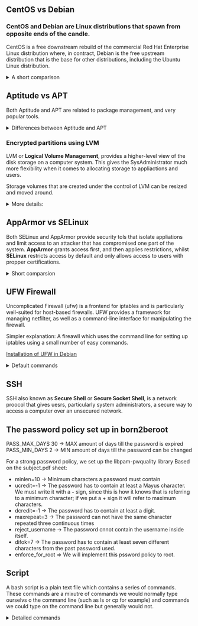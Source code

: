## CentOS vs Debian

### CentOS and Debian are Linux distributions that spawn from opposite ends of the candle.

CentOS is a free downstream rebuild of the commercial Red Hat Enterprise Linux distribution where, in contract, Debian is the free upstream distribution that is the base for other distributions, including the Ubuntu Linux distribution.

<details>

<summary> A short comparison </summary>

## Architecture

Both of them support AArch64/ARM64, armhf/armhfp, i386, ppc64el/ppc64le.

CentOS 7 additionally supports POWER9 while Debian and CentOS 8 do not. CentOS 7 focuses on the x86_64/AMD64 architecture with the other archs released through the AltArch SIG (Alternate Architecture Special Interest Group).

Debian supports MIPSel, MIPS64el and s390x while CentOS does not. Much like CentOS 8, Debian does not favor one arch over another —all supported architectures are supported equally.

## Package management

CentOS uses the **RPM** package format and **YUM/DNF** as thep ackage manager.

Debian uses the **DEB** package format and the **dpkg/APT** as thep ackage manager.

Both offer full-feature package management with network-based repository support, dependency checking and resolution. Similar features are available through different interfaces.

## Filesystems

CentOS does not officially support some of the filesystems that Debian offers. Most notably is ZFS, which by Debian is rovided through a DKMS contribution, whilst it's not supported at all on CentOS.

## Kernel

Debian: 4.19 kernel
CentOS: kernel-lt 5.4 and kernel-ml-5.10 available through 3rd party repos.

Both Debian and Red Hat backport security fixes from newer kernels to their current kernels.

## Upgrading

CentOS: Minor version upgrades but not from one release to another.
Debian: Upgrades from one **stable release** to a newer one, keeping a system up to date after years.

## Support

CentOS: Largely community supported
Debian: Community supported including a bug tracker. At the same time it offers a list of independently working consultants to hire to help resolve issues.

### I ended up choosing Debian because: it's safer to use bugs-wise and it's easier to work with compared to CentOS. Both fulfill the requirements for the project, however though, I believe that working with CentOS requires skills I do not posess yet.

</details>

## Aptitude vs APT

Both Aptitude and APT are related to package management, and very popular tools.

<details>
<summary> Differences between Aptitude and APT </summary>

**APT** stands for Advanced Packaging Tool. It's open source and it's designed to handle software installation and removal, as a commant-line tool. APT has a flexible approach, meaning that the user can configure how it works, including adding new sources or providing up-gradation options.

**Aptitude** is also an Advanced Packaging Tool, but in comparison to APT it is a front-end tool that gives users access to the user-interface to access functionality. Aptitude is also used to install and remove packages.
Installaton: **sudo apt install aptitude** (the command apt is different from the tool APT)

Aptitude allows emulating apt-get's command line. On top of that, previewing actions is possible using colors and it allows the dselect option.

Key differences:

- APT is a lower-level package manager, while Aptitude is a high level package manager.
- Aptitude offers better functionality compared to apt-get. In fact it does contain the functionalities of pt-get, apt-mark and apt-cache.
- Aptitude comes with an interactive UI in addition to that of the text-only.
- Aptitude can be used for more functionality/features such as automatic or manual package installation and other more refined actions on the packages.

</details>

### Encrypted partitions using LVM

LVM or **Logical Volume Management**, provides a higher-level view of the disk storage on a computer system. This gives the SysAdministrator much more flexibility when it comes to allocating storage to appliactions and users.

Storage volumes that are created under the control of LVM can be resized and moved around.

<details>
<summary>More details:</summary>

- **Physical Volumes** or PV -> Hard disk, hard disk partitions, RAID or LUNs from a SAN.
- **Volume Groups** or VG -> Collection of one or more Physical Volumes.
- **Logical Volumes** or LV -> Virtual partitions inside Volume Groups.
- **Physical Extents** or PE -> Block of data which are necessary to manipulate the actual data.
- **Logical Extents** or LE -> Physical Extents but on a Logical Volume level. The size of blocks are the same for each logical volume in the same volume group.

- #### Encrypted LVM

When formatting a LVM Volume there is the possibility to choose between encrypted or not encrypted. The encrypted options allows to protect valuable data like volume,s olid state disk or hard drive.

For encrypted volumes, backup passwords are needed

<details>
<summary> How to create backup passwords (from the debian.org documentation) </summary>

    1. Add backup passwords

        1. Run the following command in Terminal as Root

        cryptsetup luksChangeKey <device> -S <slot>

            Notes

                * Where -S means you want to edit a specific key-slot. You need to change <slot> for a number ranging from zero to 7. This number will identify which key-slot you want to edit. There are 8 key-slots total available. Ranging from zero to 7. You need to replace <device> with the path to your encrypted LVM volume. For example /dev/sda.

        2. It is suggested to create at least 3 backup passwords. If you want to add an additional backup password simply run the same command, but change the <slot> number to your liking. For example:

    	```shell
        cryptsetup luksChangeKey /dev/sda -S 2
    	```
    2. Backup passwords

        1. Run the following command in Terminal as Root

        ```shell
    	cryptsetup luksHeaderBackup <device> --header-backup-file <file>
    	```

            Notes

                * Where <device> is the location to save your backup to, for example /dev/sda. And <file> is the name of your backup file, for example /media/jenn/2017-05-18_luks_sda_backup. This command backup all height key-slots.
                * It is suggested to store that backup file into a secured, off-line, and different location. So that in the unlikely event that your computer is damage or stolen you would still be able to recover and access your backup data if any.

</details>
</details>

## AppArmor vs SELinux

Both SELinux and AppArmor provide security tols that isolate appliations and limit access to an attacker that has compromised one part of the system.
**AppArmor** grants access first, and then applies restrictions, whilst **SELinux** restricts access by default and only allows access to users with propper certifications.

<details>
<summary>Short comparsion</summary>

### What is SELinux?

SELinux defines access controls for the applications, processes and files on a system. It uses security policies, which are a set of rules that tell SELinux what can or can't be acesssed, to enforce the access allowed by a policy.

<details>
<summary> More info </summary>

- SELinux checks where permissions are cached for subjects and objects using an AVC (**Access Vector Cache**)
- In case of the inability to make a decision, it sends the request to the security server, which checks for the security content of the app or process. That is applied from the SELinux policy database and then permission is granted or denied.
- SELinux works as a labelling system, which means that all of the fils, processes and ports in a system have an SELinux label associated with them. The kernel manages the labels during the boot.
- SELinux uses type enforcement to enforce a policy that is defined on the system. Type enforcement is the part of an SELinux policy that defines whether a process running with a certaintype can access a file labeled with a certain type.
</details>

### What is AppArmor?

AppArmor is an effective and easy-to-use Linux application security system. AppArmor proactively protects the operating system and appliactions from external or internal threats, even zero-day attacks, by enforcing good behavior and preventing both known and unknown application flaws from being exploited - AppArmor documentaton.

<details>
<summary> More info </summary>

It supplements the traditional Unix DAC (Discretonary access control) model by providing mandatory access control (MAC). The mainline Linux Kernel has included it since v.2.6.36.

Advantages of AppArmor

The main advantages of AppArmor are the simplicity and short learning curve. This module is far less complex than SELinux, making it easier to set up and manage.

The tool works directly with profiles (text files) for access control, and file operations are more straightforward. This feature makes AppArmor more user-friendly than SELinux with its security policies.

Thanks to the path-based implementation, AppArmor protects any file on the system and allows for rules to be specified even for files that do not exist yet. The program's learning mode makes AppArmor adaptable to changes and enforces preferred application behavior.

</details>

| Point of comparison      | AppArmor                                                       | SELinux                                                            |
| :----------------------- | :------------------------------------------------------------- | :----------------------------------------------------------------- |
| Access control           | Security profiles based on paths                               | Security policies based on file labels                             |
| Availability             | Available for any distribution, mainly used in SUSE and Ubuntu | Available for any distribution, mainly used on RHEL/Fedora systems |
| Difficulty to learn      | Shorter learning curve, easy set-up                            | Complex and less intuitive                                         |
| Independent verification | Possible                                                       | Not possible                                                       |
| Requires complex config  | No                                                             | Yes                                                                |
| MLS/MCS                  | No                                                             | Yes                                                                |
| Policy rules             | Lacks flexibility                                              | Flexible                                                           |
| Level of control         | Medium                                                         | High                                                               |

</details>

## UFW Firewall

Uncomplicated Firewall (ufw) is a frontend for iptables and is particularly well-suited for host-based firewalls. UFW provides a framework for managing netfilter, as well as a command-line interface for manipulating the firewall.

Simpler explanation: A fireawll which uses the command line for setting up iptables using a small number of easy commands.

[Installation of UFW in Debian](https://wiki.debian.org/Uncomplicated%20Firewall%20%28ufw%29)

<details>
<summary> Default commands </summary>
Defaults  passwd_tries=3
Defaults  badpass_message="Wrong password. please try again."
Defaults  logfile="/var/log/sudo/sudo_config"
Defaults  log_input, log_output
Defaults  iolog_dir="/var/log/sudo"
Defaults  requiretty
Defaults  secure_path="/usr/local/sbin:/usr/local/bin:/usr/sbin:/usr/bin:/sbin:/bin:/snap/bin"
</details>

## SSH
SSH also known as **Secure Shell** or **Secure Socket Shell**, is a network proocol that gives uesrs, particularly system administrators, a secure way to access a computer over an unsecured network.

## The password policy set up in born2beroot

PASS_MAX_DAYS 30 -> MAX amount of days till the password is expired
PASS_MIN_DAYS 2 -> MIN amount of days till the password can be changed

For a strong password policy, we set up the libpam-pwquality library
Based on the subject.pdf sheet:
* minlen=10 -> Minimum characters a password must contain
* ucredit=-1 -> The password has to contain at least a Mayus character. We must write it with a **-** sign, since this is how it knows that is referring to a minimum character; if we put a + sign it will refer to maximum characters.
* dcredit=-1 -> The password has to contain at least a digit.
* maxrepeat=3 -> The password can not have the same character repeated three continuous times
* reject_username -> The password cnnot contain the username inside itself.
* difok=7 -> The password has to contain at least seven different characters from the past password used.
* enforce_for_root => We will implement this pssword policy to root.

## Script

A bash script is a plain text file which contains a series of commands. These commands are a mixutre of commands we would normally type ourselvs o the command line (such as ls or cp for example) and commands we could type on the command line but generally would not.

<details>
<summary> Detailed commands </summary>

#### Architecture:
* uname -a -> Print all information, except if the CPU is unknown or the platform hardware.

#### Physical cores:
What is a physical core? -> A physical core is a CPU contained on a chip, occupying a single socket.
* grep "physical id" /proc/cpuinfo | wc -l -> Looking inside the file "physical id" and with wc -l we count the line of the grep output.

#### Virtual Cores
A virtual core is a CPU with a separation between two areas of the processor. Virtual cores take on some of the processingo of the computer without interfering with the other area. As opposed to physical cores,w hich has something that physically separates the cores, virtual cores do not have physical separation.
* grep processor /proc/cpuinfo | wc -l -> counting processor lines.

#### RAM Memory
**RAM** or Random Access Memory is one of the most important components in determining the performance of a system. It gives applications a place to store and access data on a short-term basis. Data can be accessed quickly because it only stores information that the computer is actively using.
* free --mega | awk '$1 == "Mem:" {print $3}' -> free is used to get a detailed report on the systems memory usage. Provides information about the total amount of the physical and swap memory, as well as the free and used memory. --mega : displays the output in megabytes. The data we get as an output has to be filtered. **awk** command processed data based on text files. What we need to compare or look for is the first occurrence of the word "Mem:". The third word of that row is the used memory
** free --mega | awk '$1 == Mem:' {print $2} -> Prints the available mom

### Disk Memory
**df** commands stands for "disk filesystem". It is used to get a complete summary of the disk space usage. To show the memory in megabytes, the -m tag comes in handy. grep -> to get the lines that contain /dev/ and we exclude (with grep -v) the lines containing /boot. The awk command will select the 3rd value of each line we need. The whole command is:
```
df -m | grep "/dev/" | grep -v "/boot" | awk '{memory_use += $3} END {print memory_use}'
```

To obtain the total space we need to get the values from $2 instead of $3, and get the total siz in Gb.
The command therefor would be:

```
df -m | grep "/dev/" | grep -v "/boot" | awk '{memory_result += $2} END {printf ("%.0fGb\n"), memory_result/1024}'
```

To get the percentage of the used memory:

```
df -m | grep "/dev/" | grep -v "/boot" awk '{use += $3} {total += $2} END {printf("(%d%%)\n), use/total*100}'
```

#### CPU load:
To be able to see the percentage of CPU Usage we use the vmstat command, 
which shows system statistics. 

```
vmstat 1 2 | tail -1 | awk '{print $15}'
```

#### Last boot:
To see the date and time of the last reboot we use the ```who``` command with the ```b``` flag. Since it shows more information we filter the output: we look for a line where the first word is "system" and we print the 3rd and 4th words of that line.
The command:

```
who -b | awk '$1 == "system" {print $3 " " $4}'
```

#### LVM use:
To check if LVM is active or not we will use the lsblk command. This shows us information of all the block devices (hard disks, SSD, memories, etc,.).
The condition we are looking for is to count the number of lines in which "lvm" appears. If that number is bigger than 0 the output will be Yes, otherwise No.
The command:

```
if [ $lsblk | grep "lvm" | wc -l) -gt 0 ]; then echo yes; else echo no; fi
```

#### TCP Connections:
ss command will help us look at the number of established TCP connections. Using the -ta tag we are able to filter only the tcp connections. Then we ues grep to find the established ones and we use wc -l to count the number of lines.
The command:

```
ss -ta | gerp ESTAB | wc -l
```
Note-for-tomorrow: Check tcp connections on the server.

#### User log:
To count the amount of users in the system we use the ```users``` command and we add wc -w to count the words (users) we have.
The command:

```
users | wc -w
```

#### Network:
To obtain the host address we use the ```hostname -I``` command and for the MAC address we wil use the ```ip link``` command which is used to display or modify the network interfaces. As more than one interface, IP's etc, appear, we will use the grep command to search for what we want and so we can print on the screen exactly only IP and MAC Address.
The command:

```
ip link | grep "link/ether" | awk '{print $2}'
```

#### Sudo:
To get the number of commands that are executed with sudo, the ```jornalctl``` command comes in handy. It's responsible to manage system logs. To specify the path we use _COMM=sudo. We filter with grep the ones which say COMMAND and then we count the lines using wc -l.
The command:

```
journalctl _COMM=sudo | grep COMMAND | wc -l
```

</details>